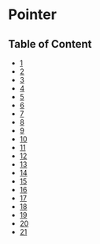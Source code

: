 # Pointer
## Table of Content
  * [1](https://github.com/LongY0529/C-programming/blob/master/C%20programming%20language%20fourth%20edition/8.%20Pointer/Exercise%201.c)
  * [2](https://github.com/LongY0529/C-programming/blob/master/C%20programming%20language%20fourth%20edition/8.%20Pointer/Exercise%202.c)
  * [3]()
  * [4]()
  * [5]()
  * [6]()
  * [7]()
  * [8]()
  * [9]()
  * [10]()
  * [11]()
  * [12]()
  * [13]()
  * [14]()
  * [15]()
  * [16]()
  * [17]()
  * [18]()
  * [19]()
  * [20]()
  * [21]()
  
